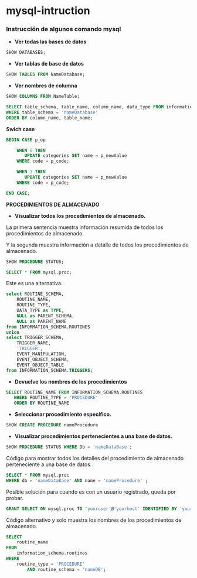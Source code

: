 # mysql-intruction

### Instrucción de algunos comando mysql

- **Ver todas las bases de datos**

```sql
SHOW DATABASES;
```

- **Ver tablas de base de datos**

```sql
SHOW TABLES FROM NameDatabase;
```

- **Ver nombres de columna**

```sql
SHOW COLUMNS FROM NameTable;
```

```sql
SELECT table_schema, table_name, column_name, data_type FROM information_schema.columns
WHERE table_schema = 'nameDatabase'
ORDER BY column_name, table_name;
```

**Swich case**

```sql
BEGIN CASE p_op

    WHEN 0 THEN
       UPDATE categories SET name = p_newValue
    WHERE code = p_code;

    WHEN 1 THEN
       UPDATE categories SET name = p_newValue
    WHERE code = p_code;

END CASE;

```

**PROCEDIMIENTOS DE ALMACENADO**

- **Visualizar todos los procedimientos de almacenado.**

La primera sentencia muestra información resumida de todos los procedimientos de almacenado.

Y la segunda muestra información a detalle de todos los procedimientos de almacenado.

```sql
SHOW PROCEDURE STATUS;
```

```sql
SELECT * FROM mysql.proc;
```

Este es una alternativa.

```sql
select ROUTINE_SCHEMA,
    ROUTINE_NAME,
    ROUTINE_TYPE,
    DATA_TYPE as TYPE,
    NULL as PARENT_SCHEMA,
    NULL as PARENT_NAME
from INFORMATION_SCHEMA.ROUTINES
union
select TRIGGER_SCHEMA,
    TRIGGER_NAME,
    'TRIGGER',
    EVENT_MANIPULATION,
    EVENT_OBJECT_SCHEMA,
    EVENT_OBJECT_TABLE
from INFORMATION_SCHEMA.TRIGGERS;
```

- **Devuelve los nombres de los procedimientos**

```sql
SELECT ROUTINE_NAME FROM INFORMATION_SCHEMA.ROUTINES
   WHERE ROUTINE_TYPE = 'PROCEDURE'
   ORDER BY ROUTINE_NAME
```

- **Seleccionar procedimiento específico.**

```sql
SHOW CREATE PROCEDURE nameProcedure
```

- **Visualizar procedimientos pertenecientes a una base de datos.**

```sql
SHOW PROCEDURE STATUS WHERE Db = 'nameDataBase';
```

Código para mostrar todos los detalles del procedimiento de almacenado perteneciente a una base de datos.

```sql
SELECT * FROM mysql.proc
WHERE db = 'nameDataBase' AND name = 'nameProcedure' ;
```

Posible solución para cuando es con un usuario registrado, queda por probar.

```sql
GRANT SELECT ON mysql.proc TO 'youruser'@'yourhost' IDENTIFIED BY 'yourpass' ;
```

Código alternativo y solo muestra los nombres de los procedimientos de almacenado.

```sql
SELECT
    routine_name
FROM
    information_schema.routines
WHERE
    routine_type = 'PROCEDURE'
        AND routine_schema = 'nameDB';
```
